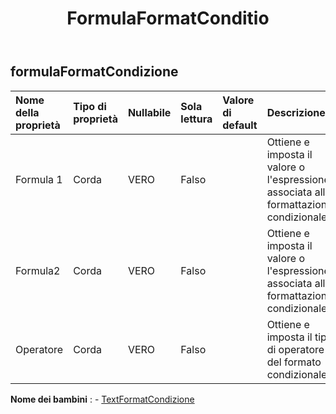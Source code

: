 ﻿---
title: FormulaFormatConditio
second_title: Aspose.Cells Cloud Documen
type: docs
url: /it/specification/model/formulaformatcondition/
description: "Aspose.Cells Specifica del modello cloud: FormulaFormatCondition. Gestisci facilmente Excel e altri fogli di calcolo con funzionalità come apertura, generazione, modifica, divisione, unione, confronto e conversione"
weight: 50
---
## **formulaFormatCondizione**

 

| Nome della proprietà| Tipo di proprietà| Nullabile| Sola lettura| Valore di default| Descrizione|
|:- |:- |:- |:- |:- |:- |
| Formula 1| Corda| VERO| Falso|| Ottiene e imposta il valore o l'espressione associata alla formattazione condizionale.|
| Formula2| Corda| VERO| Falso|| Ottiene e imposta il valore o l'espressione associata alla formattazione condizionale.|
| Operatore| Corda| VERO| Falso|| Ottiene e imposta il tipo di operatore del formato condizionale.|

**Nome dei bambini** : 
	-  [TextFormatCondizione](textformatcondition) 
